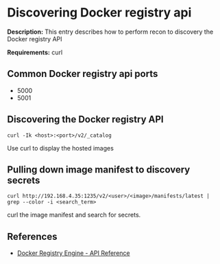 # Discovering Docker registry api

**Description:** This entry describes how to perform recon to discovery the Docker registry API

**Requirements:** curl

## Common Docker registry api ports

* 5000
* 5001

## Discovering the Docker registry API

```
curl -Ik <host>:<port>/v2/_catalog
```

Use curl to display the hosted images

## Pulling down image manifest to discovery secrets

```
curl http://192.168.4.35:1235/v2/<user>/<image>/manifests/latest | grep --color -i <search_term>
```

curl the image manifest and search for secrets.

  
## References
* [Docker Registry Engine - API Reference](https://docs.docker.com/registry/spec/api/)